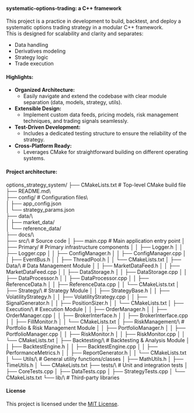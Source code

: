 #### systematic-options-trading: a C++ framework

This project is a practice in development to build, backtest, and deploy a systematic options trading strategy in a modular C++ framework.  
This is designed for scalability and clarity and separates:

- Data handling
- Derivatives modeling
- Strategy logic
- Trade execution 

#### Highlights:

* **Organized Architecture:**
  - Easily navigate and extend the codebase with clear module separation (data, models, strategy, utils).
* **Extensible Design:**
  - Implement custom data feeds, pricing models, risk management techniques, and trading signals seamlessly.
* **Test-Driven Development:**
  - Includes a dedicated testing structure to ensure the reliability of the strategy.
* **Cross-Platform Ready:**
  - Leverages CMake for straightforward building on different operating systems.

#### Project architecture:

options_strategy_system/
├── CMakeLists.txt              # Top-level CMake build file\
├── README.md\                      
├── config/                     # Configuration files\  
│   ├── app_config.json\
│   └── strategy_params.json\
├── data/\                        
│   ├── market_data/\
│   └── reference_data/\
├── docs/\                       
├── src/\                        # Source code
│   ├── main.cpp                 # Main application entry point
│   ├── Primary/                 # Primary infrastructure components
│   │   ├── Logger.h
│   │   ├── Logger.cpp
│   │   ├── ConfigManager.h
│   │   ├── ConfigManager.cpp
│   │   ├── EventBus.h
│   │   ├── ThreadPool.h
│   │   └── CMakeLists.txt
│   ├── Data/\                   # Data Management Module
│   │   ├── MarketDataFeed.h
│   │   ├── MarketDataFeed.cpp
│   │   ├── DataStorage.h
│   │   ├── DataStorage.cpp
│   │   ├── DataProcessor.h
│   │   ├── DataProcessor.cpp
│   │   ├── ReferenceData.h
│   │   ├── ReferenceData.cpp
│   │   └── CMakeLists.txt
│   ├── Strategy/\              # Strategy Module
│   │   ├── StrategyBase.h
│   │   ├── VolatilityStrategy.h
│   │   ├── VolatilityStrategy.cpp
│   │   ├── SignalGenerator.h
│   │   ├── PositionSizer.h
│   │   └── CMakeLists.txt
│   ├── Execution/\             # Execution Module
│   │   ├── OrderManager.h
│   │   ├── OrderManager.cpp
│   │   ├── BrokerInterface.h
│   │   ├── BrokerInterface.cpp
│   │   ├── FillMonitor.h
│   │   └── CMakeLists.txt
│   ├── RiskManagement/\        # Portfolio & Risk Management Module
│   │   ├── PortfolioManager.h
│   │   ├── PortfolioManager.cpp
│   │   ├── RiskMonitor.h
│   │   ├── RiskMonitor.cpp
│   │   └── CMakeLists.txt
│   ├── Backtesting/\           # Backtesting & Analysis Module
│   │   ├── BacktestEngine.h
│   │   ├── BacktestEngine.cpp
│   │   ├── PerformanceMetrics.h
│   │   ├── ReportGenerator.h
│   │   └── CMakeLists.txt
│   └── Utils/\                 # General utility functions/classes
│       ├── MathUtils.h
│       ├── TimeUtils.h
│       └── CMakeLists.txt
├── tests/\                     # Unit and integration tests
│   ├── CoreTests.cpp
│   ├── DataTests.cpp
│   ├── StrategyTests.cpp
│   └── CMakeLists.txt
└── lib/\                       # Third-party libraries  


#### License
This project is licensed under the [MIT License](https://github.com/manuelmusngi/regime_switching_models/edit/main/LICENSE).
